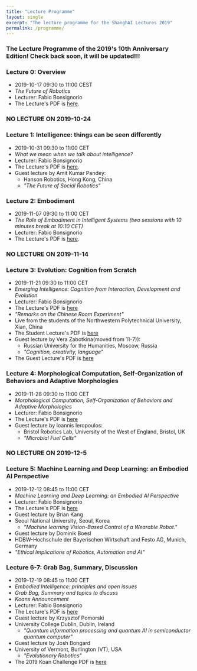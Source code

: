 ```yaml
---
title: "Lecture Programme"
layout: single
excerpt: "The lecture programme for the ShanghAI Lectures 2019"
permalink: /programme/
---
```


### The Lecture Programme of the 2019's 10th Anniversary Edition! Check back soon, it will be updated!!!

### Lecture 0: Overview
* 2019-10-17  09:30 to 11:00 CEST 
* *The Future of Robotics* 
* Lecturer: Fabio Bonsignorio
* The Lecture's PDF is [here](https://shanghai-lectures.github.io/slides/Lecture00_2019Oct24PDF_compressed.pdf).

### NO LECTURE ON 2019-10-24

### Lecture 1: Intelligence: things can be seen differently
* 2019-10-31 09:30 to 11:00 CET 
* *What we mean when we talk about intelligence?* 
* Lecturer: Fabio Bonsignorio
* The Lecture's PDF is [here](https://shanghai-lectures.github.io/slides/Lecture01_2019Oct31PDF.pdf).
* Guest lecture by Amit Kumar Pandey: 
  * Hanson Robotics, Hong Kong, China
  * *"The Future of Social Robotics"*

### Lecture 2: Embodiment
* 2019-11-07 09:30 to 11:00 CET 
* *The Role of Embodiment in Intelligent Systems (two sessions with 10 minutes break at 10:10 CET)* 
* Lecturer: Fabio Bonsignorio
* The Lecture's PDF is [here](https://shanghai-lectures.github.io/slides/Lecture02_2019Nov7PDF.pdf).
  

### NO LECTURE ON 2019-11-14

### Lecture 3: Evolution: Cognition from Scratch
* 2019-11-21 09:30 to 11:00 CET 
* *Emerging Intelligence: Cognition from Interaction, Development and Evolution* 
* Lecturer: Fabio Bonsignorio
* The Lecture's PDF is [here](https://shanghai-lectures.github.io/slides/Lecture03_2019Nov21PDF.pdf)
* *"Remarks on the Chinese Room Experiment"* 
* Live from the students of the Northwestern Polytechnical University, Xian, China
* The Student Lecture's PDF is [here](https://shanghai-lectures.github.io/slides/ChineseRoom-20191121LXA.pdf)
* Guest lecture by Vera Zabotkina(moved from 11-7)): 
  * Russian University for the Humanities, Moscow, Russia
  * *"Cognition, creativity, language"*
 * The Guest Lecture's PDF is [here](https://shanghai-lectures.github.io/slides/Cognition_creativity_language_ShanghAI_Lectures2019.pdf)

### Lecture 4: Morphological Computation, Self-Organization of Behaviors and Adaptive Morphologies
* 2019-11-28 09:30 to 11:00 CET
* *Morphological Computation, Self-Organization of Behaviors and Adaptive Morphologies* 
* Lecturer: Fabio Bonsignorio
* The Lecture's PDF is [here](https://shanghai-lectures.github.io/slides/Lecture04_2019Nov28PDF.pdf)
* Guest lecture by Ioannis Ieropoulos: 
  * Bristol Robotics Lab, University of the West of England, Bristol, UK
  * *"Microbial Fuel Cells"* 
  
### NO LECTURE ON 2019-12-5

### Lecture 5: Machine Learning and Deep Learning: an Embodied AI Perspective
* 2019-12-12  08:45 to 11:00 CET
* *Machine Learning and Deep Learning: an Embodied AI Perspective*  
* Lecturer: Fabio Bonsignorio  
* The Lecture's PDF is [here](https://shanghai-lectures.github.io/slides/Lecture05_2019Dec12PDF_compressed.pdf)
*  Guest lecture by Brian Kang 
* Seoul National University, Seoul, Korea
  * *"Machine learning Vision-Based Control of a Wearable Robot."*
*  Guest lecture by Dominik Boesl 
*  HDBW-Hochschule der Bayerischen Wirtschaft and Festo AG, Munich, Germany
  * *"Ethical Implications of Robotics, Automation and AI"*
  

### Lecture  6-7: Grab Bag, Summary, Discussion
* 2019-12-19 08:45 to 11:00 CET
* *Embodied Intelligence: principles and open issues*
* *Grab Bag, Summary and topics to discuss* 
* *Koans Announcement* 
* Lecturer: Fabio Bonsignorio
* The Lecture's PDF is [here](https://shanghai-lectures.github.io/slides/Lecture06-7_2019Dec19_compressed.pdf)
*  Guest lecture by Krzysztof Pomorski
* University College Dublin, Dublin, Ireland
  * *"Quantum information processing and quantum AI in semiconductor quantum computer"*
*  Guest lecture by Josh Bongard
* University of Vermont, Burlington (VT), USA
  * *"Evolutionary Robotics"*
* The 2019 Koan Challenge PDF is [here](https://shanghai-lectures.github.io/slides/SHAIL2019_Koans.pdf)



  


